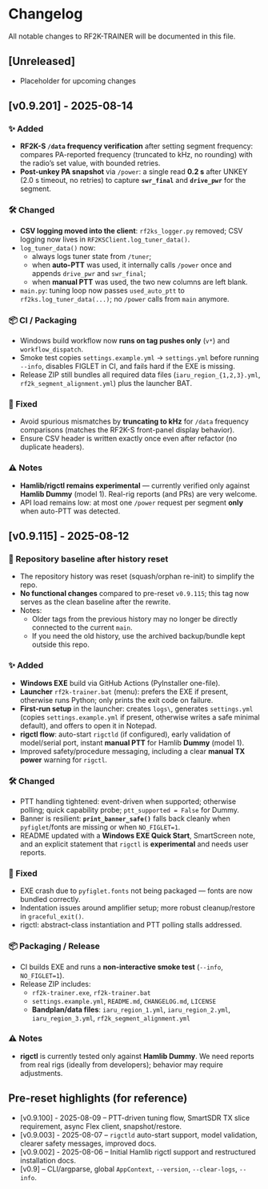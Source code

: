 # Changelog

All notable changes to RF2K-TRAINER will be documented in this file.

## [Unreleased]
- Placeholder for upcoming changes

## [v0.9.201] - 2025-08-14
### ✨ Added
- **RF2K-S `/data` frequency verification** after setting segment frequency: compares PA-reported frequency (truncated to kHz, no rounding) with the radio’s set value, with bounded retries.
- **Post-unkey PA snapshot** via `/power`: a single read **0.2 s** after UNKEY (2.0 s timeout, no retries) to capture **`swr_final`** and **`drive_pwr`** for the segment.

### 🛠 Changed
- **CSV logging moved into the client**: `rf2ks_logger.py` removed; CSV logging now lives in `RF2KSClient.log_tuner_data()`.
- `log_tuner_data()` now:
  - always logs tuner state from `/tuner`;
  - when **auto-PTT** was used, it internally calls `/power` once and appends `drive_pwr` and `swr_final`;
  - when **manual PTT** was used, the two new columns are left blank.
- `main.py`: tuning loop now passes `used_auto_ptt` to `rf2ks.log_tuner_data(...)`; no `/power` calls from `main` anymore.

### 📦 CI / Packaging
- Windows build workflow now **runs on tag pushes only** (`v*`) and `workflow_dispatch`.
- Smoke test copies `settings.example.yml` → `settings.yml` before running `--info`, disables FIGLET in CI, and fails hard if the EXE is missing.
- Release ZIP still bundles all required data files (`iaru_region_{1,2,3}.yml`, `rf2k_segment_alignment.yml`) plus the launcher BAT.

### 🐛 Fixed
- Avoid spurious mismatches by **truncating to kHz** for `/data` frequency comparisons (matches the RF2K-S front-panel display behavior).
- Ensure CSV header is written exactly once even after refactor (no duplicate headers).

### ⚠️ Notes
- **Hamlib/rigctl remains experimental** — currently verified only against **Hamlib Dummy** (model 1). Real-rig reports (and PRs) are very welcome.
- API load remains low: at most one `/power` request per segment **only** when auto-PTT was detected.


## [v0.9.115] - 2025-08-12
### 🔁 Repository baseline after history reset
- The repository history was reset (squash/orphan re-init) to simplify the repo.
- **No functional changes** compared to pre-reset `v0.9.115`; this tag now serves as the clean baseline after the rewrite.
- Notes:
  - Older tags from the previous history may no longer be directly connected to the current `main`.
  - If you need the old history, use the archived backup/bundle kept outside this repo.

### ✨ Added
- **Windows EXE** build via GitHub Actions (PyInstaller one-file).
- **Launcher** `rf2k-trainer.bat` (menu): prefers the EXE if present, otherwise runs Python; only prints the exit code on failure.
- **First-run setup** in the launcher: creates `logs\`, generates `settings.yml` (copies `settings.example.yml` if present, otherwise writes a safe minimal default), and offers to open it in Notepad.
- **rigctl flow**: auto-start `rigctld` (if configured), early validation of model/serial port, instant **manual PTT** for Hamlib **Dummy** (model 1).
- Improved safety/procedure messaging, including a clear **manual TX power** warning for `rigctl`.

### 🛠 Changed
- PTT handling tightened: event-driven when supported; otherwise polling; quick capability probe; `ptt_supported = False` for Dummy.
- Banner is resilient: **`print_banner_safe()`** falls back cleanly when `pyfiglet`/fonts are missing or when `NO_FIGLET=1`.
- README updated with a **Windows EXE Quick Start**, SmartScreen note, and an explicit statement that `rigctl` is **experimental** and needs user reports.

### 🐛 Fixed
- EXE crash due to `pyfiglet.fonts` not being packaged — fonts are now bundled correctly.
- Indentation issues around amplifier setup; more robust cleanup/restore in `graceful_exit()`.
- rigctl: abstract-class instantiation and PTT polling stalls addressed.

### 📦 Packaging / Release
- CI builds EXE and runs a **non-interactive smoke test** (`--info`, `NO_FIGLET=1`).
- Release ZIP includes:
  - `rf2k-trainer.exe`, `rf2k-trainer.bat`
  - `settings.example.yml`, `README.md`, `CHANGELOG.md`, `LICENSE`
  - **Bandplan/data files**: `iaru_region_1.yml`, `iaru_region_2.yml`, `iaru_region_3.yml`, `rf2k_segment_alignment.yml`

### ⚠️ Notes
- **rigctl** is currently tested only against **Hamlib Dummy**. We need reports from real rigs (ideally from developers); behavior may require adjustments.

## Pre-reset highlights (for reference)
- [v0.9.100] - 2025-08-09 – PTT-driven tuning flow, SmartSDR TX slice requirement, async Flex client, snapshot/restore.
- [v0.9.003] - 2025-08-07 – `rigctld` auto-start support, model validation, clearer safety messages, improved docs.
- [v0.9.002] - 2025-08-06 – Initial Hamlib rigctl support and restructured installation docs.
- [v0.9] – CLI/argparse, global `AppContext`, `--version`, `--clear-logs`, `--info`.
